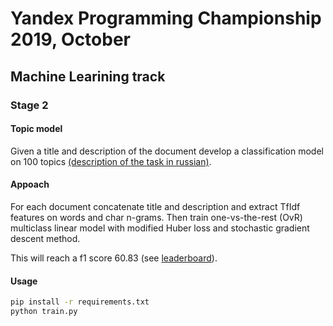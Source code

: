 # Yandex Programming Championship 2019, October

## Machine Learining track

### Stage 2

#### Topic model

Given a title and description of the document develop a classification model on 100 topics [(description of the task in russian)](https://contest.yandex.ru/contest/14696/problems/).

#### Appoach

For each document concatenate title and description and extract TfIdf features on words and char n-grams.
Then train one-vs-the-rest (OvR) multiclass linear model with modified Huber loss and stochastic gradient descent method.
 
This will reach a f1 score 60.83 (see [leaderboard](https://contest.yandex.ru/contest/14696/standings/?p=1)).

#### Usage

```bash
pip install -r requirements.txt
python train.py
```
